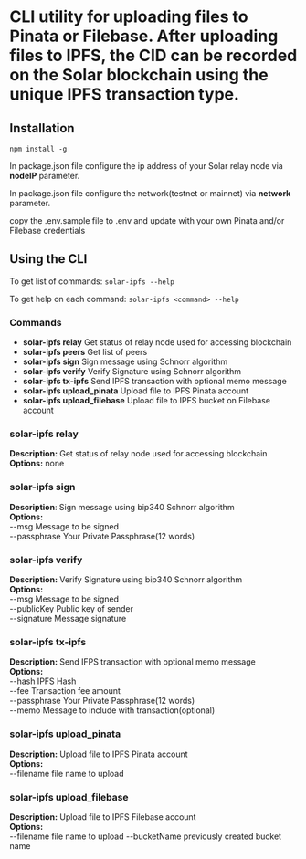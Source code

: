 # CLI utility for uploading files to Pinata or Filebase.  After uploading files to IPFS, the CID can be recorded on the Solar blockchain using the unique IPFS transaction type.

## Installation
`npm install -g`

In package.json file configure the ip address of your Solar relay node via **nodeIP** parameter. 

In package.json file configure the network(testnet or mainnet) via **network** parameter.

copy the .env.sample file to .env and update with your own Pinata and/or Filebase credentials

## Using the CLI
To get list of commands: `solar-ipfs --help`

To get help on each command: `solar-ipfs <command> --help`

### Commands
* **solar-ipfs relay**   Get status of relay node used for accessing blockchain
* **solar-ipfs peers**   Get list of peers
* **solar-ipfs sign**   Sign message using Schnorr algorithm
* **solar-ipfs verify**   Verify Signature using Schnorr algorithm
* **solar-ipfs tx-ipfs**   Send IPFS transaction with optional memo message
* **solar-ipfs upload_pinata**   Upload file to IPFS Pinata account
* **solar-ipfs upload_filebase**   Upload file to IPFS bucket on Filebase account


### **solar-ipfs relay**
**Description:** Get status of relay node used for accessing blockchain  
**Options:** none  

###  **solar-ipfs sign**
**Description**: Sign message using bip340 Schnorr algorithm  
**Options:**  
  --msg  Message to be signed  
  --passphrase  Your Private Passphrase(12 words)  

###  **solar-ipfs verify**
**Description:** Verify Signature using bip340 Schnorr algorithm  
**Options:**  
  --msg  Message to be signed  
  --publicKey   Public key of sender  
  --signature   Message signature  

###  **solar-ipfs tx-ipfs**
**Description:** Send IFPS transaction with optional memo message  
**Options:**  
  --hash  IPFS Hash  
  --fee  Transaction fee amount  
  --passphrase  Your Private Passphrase(12 words)  
  --memo  Message to include with transaction(optional)  
  
###  **solar-ipfs upload_pinata**
**Description:** Upload file to IPFS Pinata account  
**Options:**  
  --filename  file name to upload

###  **solar-ipfs upload_filebase**
**Description:** Upload file to IPFS Filebase account  
**Options:**  
  --filename  file name to upload
  --bucketName previously created bucket name
